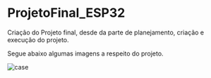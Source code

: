 # ProjetoFinal_ESP32

Criação do Projeto final, desde da parte de planejamento, criação e execução do projeto.

Segue abaixo algumas imagens a respeito do projeto. 



![case](https://github.com/jvkuhn/ProjetoFinal_ESP32/assets/133289055/56baafec-fe10-466c-8e93-af7c0ddf530a)
